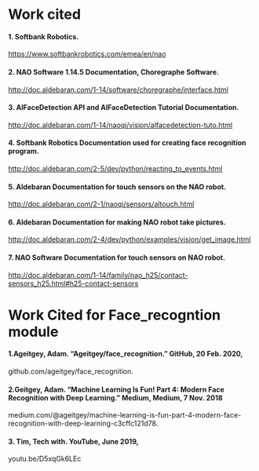 # Work cited 



#### 1.	Softbank Robotics.
https://www.softbankrobotics.com/emea/en/nao

#### 2.	NAO Software 1.14.5 Documentation, Choregraphe Software.
http://doc.aldebaran.com/1-14/software/choregraphe/interface.html

#### 3.	AlFaceDetection API and AlFaceDetection Tutorial Documentation. 
http://doc.aldebaran.com/1-14/naoqi/vision/alfacedetection-tuto.html

#### 4.	Softbank Robotics Documentation used for creating face recognition program.
http://doc.aldebaran.com/2-5/dev/python/reacting_to_events.html

#### 5.	Aldebaran Documentation for touch sensors on the NAO robot. 
http://doc.aldebaran.com/2-1/naoqi/sensors/altouch.html

#### 6.	Aldebaran Documentation for making NAO robot take pictures.
http://doc.aldebaran.com/2-4/dev/python/examples/vision/get_image.html

#### 7.	NAO Software Documentation for touch sensors on NAO robot.
http://doc.aldebaran.com/1-14/family/nao_h25/contact-sensors_h25.html#h25-contact-sensors

# Work Cited for Face_recogntion module

#### 1.Ageitgey, Adam. “Ageitgey/face_recognition.” GitHub, 20 Feb. 2020, 
github.com/ageitgey/face_recognition.

#### 2.Geitgey, Adam. “Machine Learning Is Fun! Part 4: Modern Face Recognition with Deep Learning.” Medium, Medium, 7 Nov. 2018
medium.com/@ageitgey/machine-learning-is-fun-part-4-modern-face-recognition-with-deep-learning-c3cffc121d78.

#### 3. Tim, Tech with. YouTube, June 2019,
youtu.be/D5xqGk6LEc

